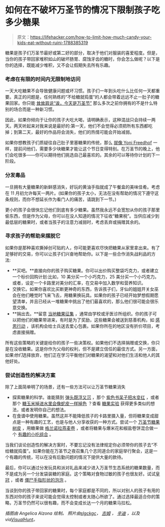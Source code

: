 # 如何在不破坏万圣节的情况下限制孩子吃多少糖果

> 原文：<https://lifehacker.com/how-to-limit-how-much-candy-your-kids-eat-without-ruini-1788385319>

糖果是孩子们万圣节最好或第二好的部分，取决于他们对服装的喜爱程度。但是，当你的孩子带回家堆积如山的破坏肠胃、腐蚀牙齿的糖时，你会怎么做呢？以下是你的选择，既能减少堆积，又不会让假期失去所有乐趣。



### 考虑在有限的时间内无限制地访问

一天大吃糖果不会导致健康问题或坏习惯。孩子们一年到头吃什么比任何一天都重要。真正的问题是，任何熟练的“不给糖就捣蛋”的人都会带着远远不止一肚子的糖果回家。你只能 [耸耸肩说“诶，今天是万圣节”](http://skillet.lifehacker.com/let-your-kids-eat-all-of-the-halloween-candy-they-want-1788341809#_ga=1.114381191.161156790.1477609160) 那么多次之前你拥有的不是什么特别的场合而是一种新习惯。

因此，如果你倾向于让你的孩子大吃大喝，请明确表示，这种混战只会持续一两天。两天听起来对我来说是最好的:第一天，他们不会觉得必须把所有东西都吃掉；到第二天，最好的作品将会消失，他们的热情可能会开始减弱。

如果你想教孩子们质疑往自己肚子里塞糖果的传统，那么 [就像 Yoni Freedhof](http://www.weightymatters.ca/2016/10/how-to-learn-to-stop-worrying-and-start.html?m=1) 一样，提前问他们，需要多少块糖果才能让这个节日变得特别。在万圣节的晚上，他们会吃很多——你可以期待他们挑选自己最喜欢的。其余的可以等待你计划的下一阶段。

### 分发毒品

一旦拥有大量糖果的新鲜感消失，好玩的黄油手指就成了午餐盒的美味佳肴。考虑在 11 月初允许每天一两片。(如果你的孩子太小，无法在没有帮助的情况下遵守这条规则，而你不想延长作为看门人的痛苦，请跳到下一节。)

更小的孩子会很快忘记他们到底有多少糖果。虽然我永远不会宽恕从你的孩子那里偷东西，但是作为父母，你可以在没人知道的情况下征收“糖果税”。当供应减少到最低层的糖果时，或者当孩子的注意力减弱时，考虑丢弃或捐赠其余的。

### 寻求孩子的帮助来摆脱它

如果你是那种喜欢撕掉创可贴的人，你可能更喜欢尽快把糖果从家里拿出来。有了足够好的交易，你可以让孩子们兴奋地帮助你。以下是一些合作消失战利品的方法:

*   **买吧。**直接向你的孩子购买糖果。你可以出价购买整袋巧克力，或者建立一个标价回购计划:比如，10 美分买一个小巧克力，25 美分买一个小巧克力。或者，设定一个卡路里对美分的汇率，在交易中加入数学和营养知识。
*   交换它。如果你喜欢比买断更神奇的东西，告诉孩子们，牙仙的姐姐开关女巫会在他们睡觉时飞来飞去，用糖果换玩具。如果你的孩子已经开始梦想假期愿望清单，并且已经从一堆糖果中挑出了他们最喜欢的，那么他们很可能会很乐意交换。
*   **捐出去。**留意 [当地糖果征集](https://lifehacker.com/turn-your-excess-halloween-candy-into-cash-and-goodwill-5395382) ，通常由学校或牙医诊所组织。你的孩子可以把他们的糖果带进来，有时是为了奖励，这些糖果会被送到慈善机构，如 [感恩行动](https://www.operationgratitude.com/) ，该机构会给士兵送去爱心包裹。如果你所在的地区没有折价项目，考虑直接捐赠。

所有这些策略的关键是给你的孩子一些决策权。如果他们不选择捐赠或交换，你只是在没收糖果。这是你作为父母的权利，但不是建立信任的最佳方式。另一方面，如果*他们*选择放弃，他们正在学习平衡他们对糖果的渴望和对他们生活和他人的其他好处。

### 尝试创造性的解决方案

除了上面简单明了的场景，还有一些方法可以让万圣节糖果消失

*   探索糖果的科学。谁能猜到 [弹头既浮又沉](http://www.candyexperiments.com/2016/09/diving-warheads.html) ，那个 [紫色书呆子把水变红](http://www.candyexperiments.com/2015/11/color-changing-nerds.html) ，或者那个 [糖玉米掉进水里会像蛇皮一样掉色](http://www.candyexperiments.com/2015/11/best-use-of-candy-corn-corn-bread-or.html) ？查看 [糖果实验](http://www.candyexperiments.com/) 获得更多类似的想法，或者发明你自己的想法。
*   在食谱中使用糖果。虽然这并不能降低孩子的卡路里摄入量，但将糖果变成甜点是一种有趣的工艺，也是与他人分享收获的一种方式。尝试一个 [万圣节糖果树皮](http://www.justataste.com/halloween-candy-bark/) ，用糖果做 [格兰诺拉燕麦卷](http://www.tasteofhome.com/recipes/m-m-oat-bars) ，或者将糖果与爆米花和椒盐卷饼混合做一个 [有趣的小吃组合](http://www.tasteofhome.com/recipes/harvest-snack-mix) 。

当我们谈论创造性的解决方案时，不要忘记没有法律规定你必须带你的孩子去“不给糖就捣蛋”。如果你能在万圣节之夜召集几个志同道合的家庭举行聚会，这是一个有趣的传统，可以在没有后勤问题的情况下提供大量的款待。

最后，你可以通过分发玩具和派对礼品来减少进入万圣节生态系统的糖果数量，而不是成为另一个分发袋装糖的家庭。这个策略对食物过敏的孩子也很友好。试试[皇冠](http://www.orientaltrading.com/prism-crowns-a2-25_943.fltr?prodCatId=551185) ，或者 [僵尸手指形状的泡泡](http://www.orientaltrading.com/zombie-finger-bubble-bottles-a2-13746087.fltr?prodCatId=550210) 。

当谈到你的孩子带回家的糖果时，每个家庭都是不同的，所以对别人的孩子有用的东西对你的孩子来说可能会觉得太控制或者太随心所欲了。通过选择最适合你的策略，万圣节仍然可以很有趣，而不会变成长达一个月的糖果马拉松。

*插图由 Angelica Alzona 绘制。*
*照片由*[*slgckgc*](https://www.flickr.com/photos/slgc/6298687500/)*，* [*吉姆*](https://www.flickr.com/photos/jcapaldi/8145838244/) *，* [*辛迪*](https://www.flickr.com/photos/wxmom/1798298087/) *，以及 via*[*VisualHunt*](http://visualhunt.com)*。*